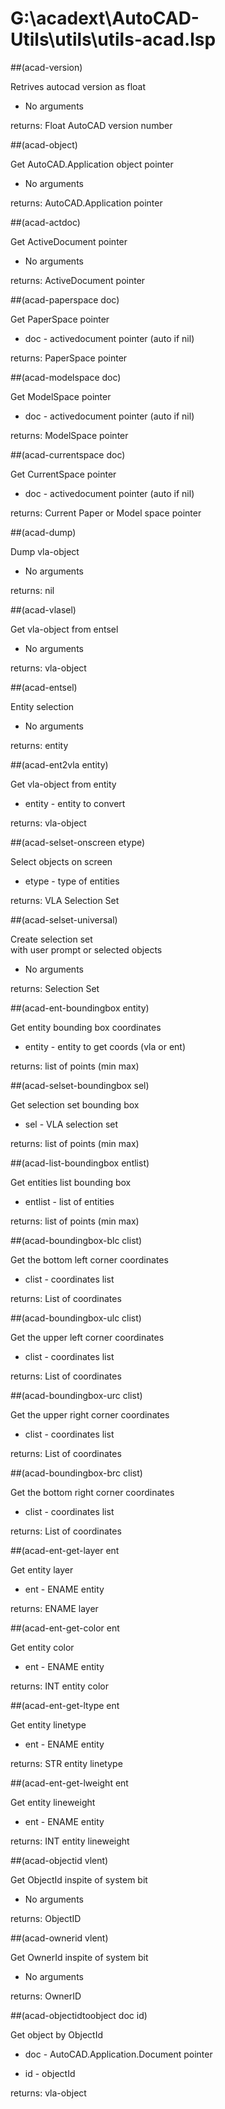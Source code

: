 # G:\acadext\AutoCAD-Utils\utils\utils-acad.lsp
##(acad-version)
Retrives autocad version as float
* No arguments
returns: Float AutoCAD version number
##(acad-object)
Get AutoCAD.Application object pointer
* No arguments
returns: AutoCAD.Application pointer
##(acad-actdoc)
Get ActiveDocument pointer
* No arguments
returns: ActiveDocument pointer
##(acad-paperspace doc)
Get PaperSpace pointer
* doc - activedocument pointer (auto if nil)
returns: PaperSpace pointer
##(acad-modelspace doc)
Get ModelSpace pointer
* doc - activedocument pointer (auto if nil)
returns: ModelSpace pointer
##(acad-currentspace doc)
Get CurrentSpace pointer
* doc - activedocument pointer (auto if nil)
returns: Current Paper or Model space pointer
##(acad-dump)
Dump vla-object
* No arguments
returns: nil
##(acad-vlasel)
Get vla-object from entsel
* No arguments
returns: vla-object
##(acad-entsel)
Entity selection
* No arguments
returns: entity
##(acad-ent2vla entity)
Get vla-object from entity
* entity - entity to convert
returns: vla-object
##(acad-selset-onscreen etype)
Select objects on screen
* etype - type of entities
returns: VLA Selection Set
##(acad-selset-universal)
Create selection set <br/> with user prompt or selected objects
* No arguments
returns: Selection Set
##(acad-ent-boundingbox entity)
Get entity bounding box coordinates
* entity - entity to get coords (vla or ent)
returns: list of points (min max)
##(acad-selset-boundingbox sel)
Get selection set bounding box
* sel - VLA selection set
returns: list of points (min max)
##(acad-list-boundingbox entlist)
Get entities list bounding box
* entlist - list of entities
returns: list of points (min max)
##(acad-boundingbox-blc clist)
Get the bottom left corner coordinates
* clist - coordinates list
returns: List of coordinates
##(acad-boundingbox-ulc clist)
Get the upper left corner coordinates
* clist - coordinates list
returns: List of coordinates
##(acad-boundingbox-urc clist)
Get the upper right corner coordinates
* clist - coordinates list
returns: List of coordinates
##(acad-boundingbox-brc clist)
Get the bottom right corner coordinates
* clist - coordinates list
returns: List of coordinates
##(acad-ent-get-layer ent
Get entity layer
* ent - ENAME entity
returns: ENAME layer
##(acad-ent-get-color ent
Get entity color
* ent - ENAME entity
returns: INT entity color
##(acad-ent-get-ltype ent
Get entity linetype
* ent - ENAME entity
returns: STR entity linetype
##(acad-ent-get-lweight ent
Get entity lineweight
* ent - ENAME entity
returns: INT entity lineweight
##(acad-objectid vlent)
Get ObjectId inspite of system bit
* No arguments
returns: ObjectID
##(acad-ownerid vlent)
Get OwnerId inspite of system bit
* No arguments
returns: OwnerID
##(acad-objectidtoobject doc id)
Get object by ObjectId
* doc - AutoCAD.Application.Document pointer
* id - objectId
returns: vla-object
